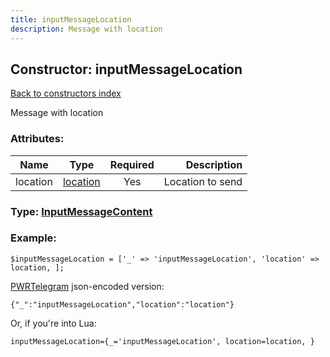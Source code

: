 ```yaml
---
title: inputMessageLocation
description: Message with location
---
```

## Constructor: inputMessageLocation  
[Back to constructors index](index.md)



Message with location

### Attributes:

| Name     |    Type       | Required | Description |
|----------|:-------------:|:--------:|------------:|
|location|[location](../types/location.md) | Yes|Location to send|



### Type: [InputMessageContent](../types/InputMessageContent.md)


### Example:

```
$inputMessageLocation = ['_' => 'inputMessageLocation', 'location' => location, ];
```  

[PWRTelegram](https://pwrtelegram.xyz) json-encoded version:

```
{"_":"inputMessageLocation","location":"location"}
```


Or, if you're into Lua:  


```
inputMessageLocation={_='inputMessageLocation', location=location, }

```


